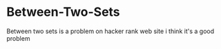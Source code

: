 # Between-Two-Sets
Between two sets is a problem on hacker rank web site i think it's a good problem 

